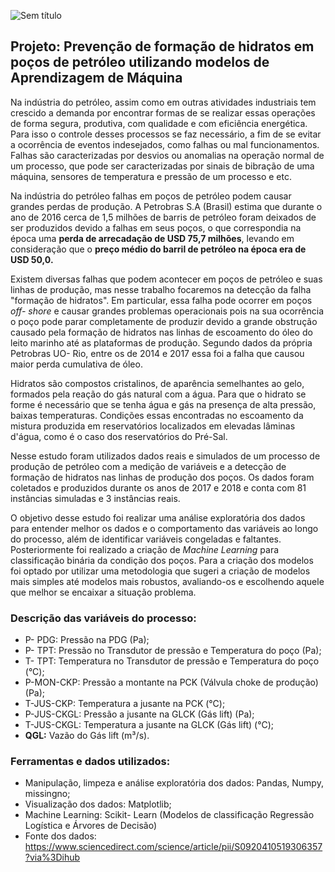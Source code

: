 ![Sem título](https://user-images.githubusercontent.com/101029639/216844549-a90c1127-98b5-4709-9515-2c9b678eb2d1.png)

## Projeto: Prevenção de formação de hidratos em poços de petróleo utilizando modelos de Aprendizagem de Máquina

Na indústria do petróleo, assim como em outras atividades industriais tem crescido a demanda por encontrar formas de se realizar essas operações de forma segura, produtiva, com qualidade e com eficiência energética. Para isso o controle desses processos se faz necessário, a fim de se evitar a ocorrência de eventos indesejados, como falhas ou mal funcionamentos. Falhas são caracterizadas por desvios ou anomalias na operação normal de um processo, que pode ser caracterizadas por sinais de bibração de uma máquina, sensores de temperatura e pressão de um processo e etc.

Na indústria do petróleo falhas em poços de petróleo podem causar grandes perdas de produção. A Petrobras S.A (Brasil) estima que durante o ano de 2016 cerca de 1,5 milhões de barris de petróleo foram deixados de ser produzidos devido a falhas em seus poços, o que correspondia na época uma **perda de arrecadação de USD 75,7 milhões**, levando em consideração que o **preço médio do barril de petróleo na época era de USD 50,0.**

Existem diversas falhas que podem acontecer em poços de petróleo e suas linhas de produção, mas nesse trabalho focaremos na detecção da falha "formação de hidratos". Em particular, essa falha pode ocorrer em poços *off- shore* e causar grandes problemas operacionais pois na sua ocorrência o poço pode parar completamente de produzir devido a grande obstrução causado pela formação de hidratos nas linhas de escoamento do óleo do leito marinho até as plataformas de produção. Segundo dados da própria Petrobras UO- Rio, entre os de 2014 e 2017 essa foi a falha que causou maior perda cumulativa de óleo.

Hidratos são compostos cristalinos, de aparência semelhantes ao gelo, formados pela reação do gás natural com a água. Para que o hidrato se forme é necessário que se tenha água e gás na presença de alta pressão, baixas temperaturas. Condições essas encontradas no escoamento da mistura produzida em reservatórios localizados em elevadas lâminas d'água, como é o caso dos reservatórios do Pré-Sal.

Nesse estudo foram utilizados dados reais e simulados de um processo de produção de petróleo com a medição de variáveis e a detecção de formação de hidratos nas linhas de produção dos poços. Os dados foram coletados e produzidos durante os anos de 2017 e 2018 e conta com 81 instâncias simuladas e 3 instâncias reais.

O objetivo desse estudo foi realizar uma análise exploratória dos dados para entender melhor os dados e o comportamento das variáveis ao longo do processo, além de identificar variáveis congeladas e faltantes. Posteriormente foi realizado a criação de *Machine Learning* para classificação binária da condição dos poços. Para a criação dos modelos foi optado por utilizar uma metodologia que sugeri a criação de modelos mais simples até modelos mais robustos, avaliando-os e escolhendo aquele que melhor se encaixar a situação problema.

### Descrição das variáveis do processo:
- P- PDG: Pressão na PDG (Pa);
- P- TPT: Pressão no Transdutor de pressão e Temperatura do poço (Pa);
- T- TPT: Temperatura no Transdutor de pressão e Temperatura do poço (°C);
- P-MON-CKP: Pressão a montante na PCK (Válvula choke de produção) (Pa);
- T-JUS-CKP: Temperatura a jusante na PCK (°C);
- P-JUS-CKGL: Pressão a jusante na GLCK (Gás lift) (Pa);
- T-JUS-CKGL: Temperatura a jusante na GLCK (Gás lift) (°C);
- **QGL:** Vazão do Gás lift (m³/s).

### Ferramentas e dados utilizados:
- Manipulação, limpeza e análise exploratória dos dados: Pandas, Numpy, missingno;
- Visualização dos dados: Matplotlib;
- Machine Learning: Scikit- Learn (Modelos de classificação Regressão Logística e Árvores de Decisão)
- Fonte dos dados: https://www.sciencedirect.com/science/article/pii/S0920410519306357?via%3Dihub
